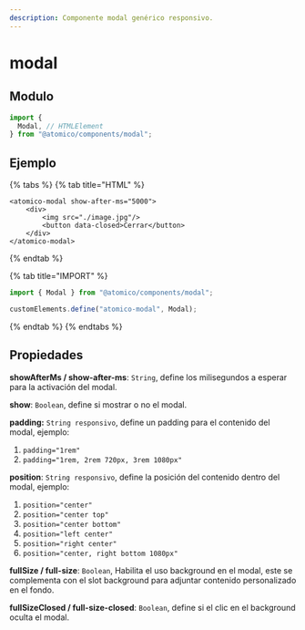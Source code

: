 ```yaml
---
description: Componente modal genérico responsivo.
---
```


# modal

## Modulo

```javascript
import {
  Modal, // HTMLElement
} from "@atomico/components/modal";
```

## Ejemplo

{% tabs %}
{% tab title="HTML" %}
```markup
<atomico-modal show-after-ms="5000">
    <div>
        <img src="./image.jpg"/>
        <button data-closed>Cerrar</button>
    </div>
</atomico-modal>
```
{% endtab %}

{% tab title="IMPORT" %}
```javascript
import { Modal } from "@atomico/components/modal";

customElements.define("atomico-modal", Modal);
```
{% endtab %}
{% endtabs %}

## Propiedades

**showAfterMs / show-after-ms**: `String`, define los milisegundos a esperar para la activación del modal.

**show**: `Boolean`, define si mostrar o no el modal.

**padding:** `String responsivo`, define un padding para el contenido del modal, ejemplo:

1. `padding="1rem"`
2. `padding="1rem, 2rem 720px, 3rem 1080px"`

**position**: `String responsivo`, define la posición del contenido dentro del modal, ejemplo:

1. `position="center"`
2. `position="center top"`
3. `position="center bottom"`
4. `position="left center"`
5. `position="right center"`
6. `position="center, right bottom 1080px"`

**fullSize / full-size**: `Boolean`, Habilita el uso background en el modal, este se complementa con el slot background para adjuntar contenido personalizado en el fondo.

**fullSizeClosed / full-size-closed**: `Boolean`, define si el clic en el background oculta el modal.

